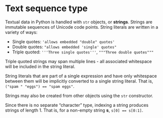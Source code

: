 # Text sequence type
Textual data in Python is handled with `str` objects, or **strings**. Strings are immutable sequences of Unicode code points. String literals are written in a variety of ways:
- Single quotes: `'allows embedded "double" quotes'`
- Double quotes: `"allows embedded 'single' quotes"`
- Triple quoted: `'''Three single quotes'''`, `"""Three double quotes"""`

Triple quoted strings may span multiple lines - all associated whitespace will be included in the string literal.

String literals that are part of a single expression and have only whitespace between them will be implicitly converted to a single string literal. That is, `("spam " "eggs") == "spam eggs"`.

Strings may also be created from other objects using the `str` constructor.

Since there is no separate “character” type, indexing a string produces strings of length 1. That is, for a non-empty string **s**, `s[0] == s[0:1]`.